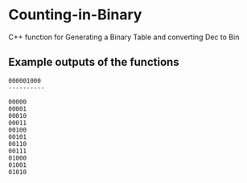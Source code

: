 Counting-in-Binary
==================

C++ function for Generating a Binary Table and converting Dec to Bin

Example outputs of the functions
--------------------------------

```
000001000
----------

00000
00001
00010
00011
00100
00101
00110
00111
01000
01001
01010
```
